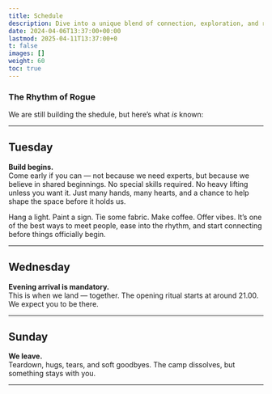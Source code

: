 ```yaml
---
title: Schedule
description: Dive into a unique blend of connection, exploration, and rope artistry at Rogue Rope Camp edition. Our program is meticulously designed to foster intimacy, learning, and shared experiences, ensuring a memorable and enriching journey for all participants.
date: 2024-04-06T13:37:00+00:00
lastmod: 2025-04-11T13:37:00+0
t: false
images: []
weight: 60
toc: true
---
```


### The Rhythm of Rogue

We are still building the shedule, but here’s what *is* known:

---

## Tuesday  
**Build begins.**  
Come early if you can — not because we need experts, but because we believe in shared beginnings. No special skills required. No heavy lifting unless you want it. Just many hands, many hearts, and a chance to help shape the space before it holds us.

Hang a light. Paint a sign. Tie some fabric. Make coffee. Offer vibes.
It’s one of the best ways to meet people, ease into the rhythm, and start connecting before things officially begin.

---

## Wednesday  
**Evening arrival is mandatory.**  
This is when we land — together. The opening ritual starts at around 21.00. We expect you to be there.

---

## Sunday  
**We leave.**  
Teardown, hugs, tears, and soft goodbyes. The camp dissolves, but something stays with you.

---


